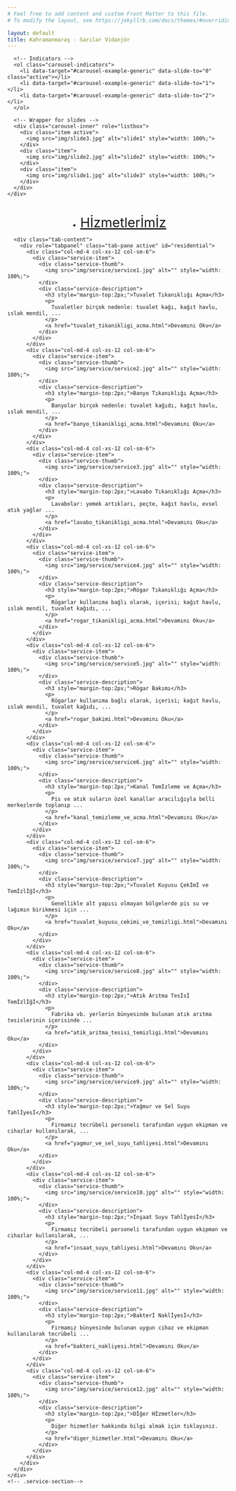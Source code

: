 ```yaml
---
# Feel free to add content and custom Front Matter to this file.
# To modify the layout, see https://jekyllrb.com/docs/themes/#overriding-theme-defaults

layout: default
title: Kahramanmaraş - Sarılar Vidanjör
---
```


<div class="container-fluid">
  <section class="banner-section hidden-xs">
    <div id="carousel-example-generic" class="carousel slide" data-ride="carousel">

      <!-- Indicators -->
      <ol class="carousel-indicators">
        <li data-target="#carousel-example-generic" data-slide-to="0" class="active"></li>
        <li data-target="#carousel-example-generic" data-slide-to="1"></li>
        <li data-target="#carousel-example-generic" data-slide-to="2"></li>
      </ol>

      <!-- Wrapper for slides -->
      <div class="carousel-inner" role="listbox">
        <div class="item active">
          <img src="img/slide3.jpg" alt="slide1" style="width: 100%;">
        </div>
        <div class="item">
          <img src="img/slide2.jpg" alt="slide2" style="width: 100%;">
        </div>
        <div class="item">
          <img src="img/slide1.jpg" alt="slide3" style="width: 100%;">
        </div>
      </div>
    </div>
  </section>
  <!-- .banner-section-->
</div>

<div class="container" style="margin-top:40px">
  <div class="row">
    <div class="service-section residential-plumb">
      <div class="col-md-12">
        <!-- Nav tabs -->
        <ul class="tablist" role="tablist" style="display: flex; justify-content: space-around;">
          <li role="presentation" class="active">
            <a href="#residential" style="font-size: 30px; padding-bottom: 15px" aria-controls="residential" role="tab"
              data-toggle="tab">Hİzmetlerİmİz</a>
          </li>
        </ul>
      </div>

      <div class="tab-content">
        <div role="tabpanel" class="tab-pane active" id="residential">
          <div class="col-md-4 col-xs-12 col-sm-6">
            <div class="service-item">
              <div class="service-thumb">
                <img src="img/service/service1.jpg" alt="" style="width: 100%;">
              </div>
              <div class="service-description">
                <h3 style="margin-top:2px;">Tuvalet Tıkanıklığı Açma</h3>
                <p>
                  Tuvaletler birçok nedenle: tuvalet kağı, kağıt havlu, ıslak mendil, ...
                </p>
                <a href="tuvalet_tikanikligi_acma.html">Devamını Oku</a>
              </div>
            </div>
          </div>
          <div class="col-md-4 col-xs-12 col-sm-6">
            <div class="service-item">
              <div class="service-thumb">
                <img src="img/service/service2.jpg" alt="" style="width: 100%;">
              </div>
              <div class="service-description">
                <h3 style="margin-top:2px;">Banyo Tıkanıklığı Açma</h3>
                <p>
                  Banyolar birçok nedenle: tuvalet kağıdı, kağıt havlu, ıslak mendil, ...
                </p>
                <a href="banyo_tikanikligi_acma.html">Devamını Oku</a>
              </div>
            </div>
          </div>
          <div class="col-md-4 col-xs-12 col-sm-6">
            <div class="service-item">
              <div class="service-thumb">
                <img src="img/service/service3.jpg" alt="" style="width: 100%;">
              </div>
              <div class="service-description">
                <h3 style="margin-top:2px;">Lavabo Tıkanıklığı Açma</h3>
                <p>
                  Lavabolar: yemek artıkları, peçte, kağıt havlu, evsel atık yağlar ...
                </p>
                <a href="lavabo_tikanikligi_acma.html">Devamını Oku</a>
              </div>
            </div>
          </div>
          <div class="col-md-4 col-xs-12 col-sm-6">
            <div class="service-item">
              <div class="service-thumb">
                <img src="img/service/service4.jpg" alt="" style="width: 100%;">
              </div>
              <div class="service-description">
                <h3 style="margin-top:2px;">Rögar Tıkanıklığı Açma</h3>
                <p>
                  Rögarlar kullanıma bağlı olarak, içerisi; kağıt havlu, ıslak mendil, tuvalet kağıdı, ...
                </p>
                <a href="rogar_tikanikligi_acma.html">Devamını Oku</a>
              </div>
            </div>
          </div>
          <div class="col-md-4 col-xs-12 col-sm-6">
            <div class="service-item">
              <div class="service-thumb">
                <img src="img/service/service5.jpg" alt="" style="width: 100%;">
              </div>
              <div class="service-description">
                <h3 style="margin-top:2px;">Rögar Bakımı</h3>
                <p>
                  Rögarlar kullanıma bağlı olarak, içerisi; kağıt havlu, ıslak mendil, tuvalet kağıdı, ...
                </p>
                <a href="rogar_bakimi.html">Devamını Oku</a>
              </div>
            </div>
          </div>
          <div class="col-md-4 col-xs-12 col-sm-6">
            <div class="service-item">
              <div class="service-thumb">
                <img src="img/service/service6.jpg" alt="" style="width: 100%;">
              </div>
              <div class="service-description">
                <h3 style="margin-top:2px;">Kanal Temİzleme ve Açma</h3>
                <p>
                  Pis ve atık suların özel kanallar aracılığıyla belli merkezlerde toplanıp ...
                </p>
                <a href="kanal_temizleme_ve_acma.html">Devamını Oku</a>
              </div>
            </div>
          </div>
          <div class="col-md-4 col-xs-12 col-sm-6">
            <div class="service-item">
              <div class="service-thumb">
                <img src="img/service/service7.jpg" alt="" style="width: 100%;">
              </div>
              <div class="service-description">
                <h3 style="margin-top:2px;">Tuvalet Kuyusu Çekİmİ ve Temİzlİğİ</h3>
                <p>
                  Genellikle alt yapısı olmayan bölgelerde pis su ve lağımın birikmesi için ...
                </p>
                <a href="tuvalet_kuyusu_cekimi_ve_temizligi.html">Devamını Oku</a>
              </div>
            </div>
          </div>
          <div class="col-md-4 col-xs-12 col-sm-6">
            <div class="service-item">
              <div class="service-thumb">
                <img src="img/service/service8.jpg" alt="" style="width: 100%;">
              </div>
              <div class="service-description">
                <h3 style="margin-top:2px;">Atık Arıtma Tesİsİ Temİzlİğİ</h3>
                <p>
                  Fabrika vb. yerlerin bünyesinde bulunan atık arıtma tesislerinin içerisinde ...
                </p>
                <a href="atik_aritma_tesisi_temizligi.html">Devamını Oku</a>
              </div>
            </div>
          </div>
          <div class="col-md-4 col-xs-12 col-sm-6">
            <div class="service-item">
              <div class="service-thumb">
                <img src="img/service/service9.jpg" alt="" style="width: 100%;">
              </div>
              <div class="service-description">
                <h3 style="margin-top:2px;">Yağmur ve Sel Suyu Tahlİyesİ</h3>
                <p>
                  Firmamız tecrübeli personeli tarafından uygun ekipman ve cihazlar kullanılarak, ...
                </p>
                <a href="yagmur_ve_sel_suyu_tahliyesi.html">Devamını Oku</a>
              </div>
            </div>
          </div>
          <div class="col-md-4 col-xs-12 col-sm-6">
            <div class="service-item">
              <div class="service-thumb">
                <img src="img/service/service10.jpg" alt="" style="width: 100%;">
              </div>
              <div class="service-description">
                <h3 style="margin-top:2px;">İnşaat Suyu Tahlİyesİ</h3>
                <p>
                  Firmamız tecrübeli personeli tarafından uygun ekipman ve cihazlar kullanılarak, ...
                </p>
                <a href="insaat_suyu_tahliyesi.html">Devamını Oku</a>
              </div>
            </div>
          </div>
          <div class="col-md-4 col-xs-12 col-sm-6">
            <div class="service-item">
              <div class="service-thumb">
                <img src="img/service/service11.jpg" alt="" style="width: 100%;">
              </div>
              <div class="service-description">
                <h3 style="margin-top:2px;">Bakterİ Naklİyesİ</h3>
                <p>
                  Firmamız bünyesinde bulunan uygun cihaz ve ekipman kullanılarak tecrübeli ...
                </p>
                <a href="bakteri_nakliyesi.html">Devamını Oku</a>
              </div>
            </div>
          </div>
          <div class="col-md-4 col-xs-12 col-sm-6">
            <div class="service-item">
              <div class="service-thumb">
                <img src="img/service/service12.jpg" alt="" style="width: 100%;">
              </div>
              <div class="service-description">
                <h3 style="margin-top:2px;">Dİğer Hİzmetler</h3>
                <p>
                  Diğer hizmetler hakkında bilgi almak için tıklayınız.
                </p>
                <a href="diger_hizmetler.html">Devamını Oku</a>
              </div>
            </div>
          </div>
        </div>
      </div>
    </div>
    <!-- .service-section-->
  </div>
  <!-- .row-->
</div>
